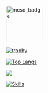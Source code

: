 <!-- Here will be a header -->
<!-- 
<div align="center">
  
![Quote](https://github![MCSD-App%2BBuilder](https://user-images.githubusercontent.com/12197236/202498740-0b802637-67aa-4605-ac60-5b27fafea57c.png)
-readme-quotes.herokuapp.com/quote?quotesUrl=https://github.com/stummk/stummk/blob/master/quotes.json&theme=nord&layout=churchill&font=Redressed)
  
</div>
-->
<img src="https://user-images.githubusercontent.com/12197236/202498875-d69aafad-a1d7-42fe-8c82-3969e1d3d9a6.png" alt="mcsd_badge" width="100"/>

[![trophy](https://github-profile-trophy.vercel.app/?username=stummk&theme=nord&margin-w=65)](https://github.com/ryo-ma/github-profile-trophy)

[![Top Langs](https://github-readme-stats.vercel.app/api/top-langs/?username=stummk&theme=nord&card_width=1000&custom_title=Most%20Used%20Languages%20on%20Github)](https://github.com/anuraghazra/github-readme-stats)

![](https://github-contributor-stats.vercel.app/api?username=stummk&limit=5&theme=nord&combine_all_yearly_contributions=true&&order_by=contributions)

[![Skills](https://github-profile-skills-one.vercel.app/skill?theme=nord&skills=https://raw.githubusercontent.com/stummk/stummk/master/skills.json&margin-w=65&margin-h=20&column=6)](https://github.com/stummk/github-profile-skills)
